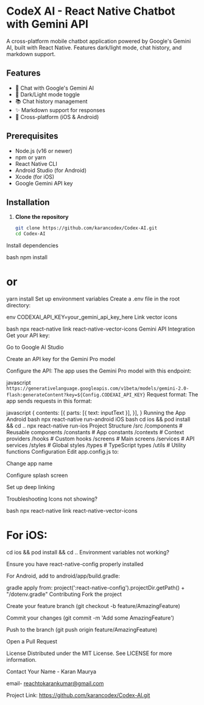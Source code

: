 # CodeX AI - React Native Chatbot with Gemini API

A cross-platform mobile chatbot application powered by Google's Gemini AI, built with React Native. Features dark/light mode, chat history, and markdown support.

## Features

- 💬 Chat with Google's Gemini AI
- 🌙 Dark/Light mode toggle
- 📚 Chat history management
- ✨ Markdown support for responses
- 📱 Cross-platform (iOS & Android)

## Prerequisites

- Node.js (v16 or newer)
- npm or yarn
- React Native CLI
- Android Studio (for Android)
- Xcode (for iOS)
- Google Gemini API key

## Installation

1. **Clone the repository**
   ```bash
   git clone https://github.com/karancodex/Codex-AI.git
   cd Codex-AI
Install dependencies

bash
npm install
# or
yarn install
Set up environment variables
Create a .env file in the root directory:

env
CODEXAI_API_KEY=your_gemini_api_key_here
Link vector icons

bash
npx react-native link react-native-vector-icons
Gemini API Integration
Get your API key:

Go to Google AI Studio

Create an API key for the Gemini Pro model

Configure the API:
The app uses the Gemini Pro model with this endpoint:

javascript
`https://generativelanguage.googleapis.com/v1beta/models/gemini-2.0-flash:generateContent?key=${Config.CODEXAI_API_KEY}`
Request format:
The app sends requests in this format:

javascript
{
  contents: [{
    parts: [{ text: inputText }],
  }],
}
Running the App
Android
bash
npx react-native run-android
iOS
bash
cd ios && pod install && cd ..
npx react-native run-ios
Project Structure
/src
  /components      # Reusable components
  /constants       # App constants
  /contexts        # Context providers
  /hooks           # Custom hooks
  /screens         # Main screens
  /services        # API services
  /styles          # Global styles
  /types           # TypeScript types
  /utils           # Utility functions
Configuration
Edit app.config.js to:

Change app name

Configure splash screen

Set up deep linking

Troubleshooting
Icons not showing?

bash
npx react-native link react-native-vector-icons
# For iOS:
cd ios && pod install && cd ..
Environment variables not working?

Ensure you have react-native-config properly installed

For Android, add to android/app/build.gradle:

gradle
apply from: project(':react-native-config').projectDir.getPath() + "/dotenv.gradle"
Contributing
Fork the project

Create your feature branch (git checkout -b feature/AmazingFeature)

Commit your changes (git commit -m 'Add some AmazingFeature')

Push to the branch (git push origin feature/AmazingFeature)

Open a Pull Request

License
Distributed under the MIT License. See LICENSE for more information.

Contact
Your Name - Karan Maurya 

email- reachtokarankumar@gmail.com

Project Link: https://github.com/karancodex/Codex-AI.git

